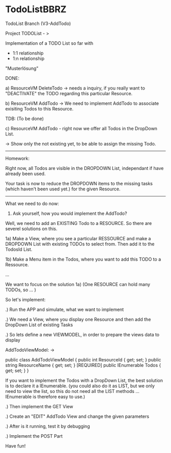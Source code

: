 # TodoListBBRZ
TodoList 
Branch (V3-AddTodo)

Project TODOList - >

Implementation of a TODO List so far with
- 1:1 relationship
- 1:n relationship

"Musterlösung"

DONE: 

a) ResourceVM DeleteTodo -> needs a inquiry, if you really want to "DEACTIVATE"
the TODO regarding this particular Resource.

b) ResourceVM AddTodo -> We need to implement AddTodo to associate exisiting Todos
to this Resource.

TDB: (To be done)

c) ResourceVM AddTodo - right now we offer all Todos in the DropDown List.

-> Show only the not existing yet, to be able to assign the missing Todo. 

--------------------------

Homework:

Right now, all Todos are visible in the DROPDOWN List, independant if 
have already been used. 

Your task is now to reduce the DROPDOWN items to the missing tasks 
(which haven't been used yet.) for the given Resource. 


---------------------------

What we need to do now: 

1) Ask yourself, how you would implement the AddTodo? 

Well, we need to add an EXISTING Todo to a RESOURCE. 
So there are severel solutions on this. 

1a) Make a View, where you see a particular RESSOURCE and make a DROPDOWN List 
with existing TODOs to select from. Then add it to the TodosId List. 

1b) Make a Menu item in the Todos, where you want to add this TODO to a Ressource. 

...

We want to focus on the solution 1a) (One RESOURCE can hold many TODOs, so ... )
 
So let's implement: 



.) Run the APP and simulate, what we want to implement

.) We need a View, where you display one Resource and then add the DropDown List of existing Tasks 

.) So lets define a new VIEWMODEL, in order to prepare the views data to display


AddTodoViewModel: -> 

 public class AddTodoViewModel
    {
        public int ResourceId { get; set; }
        public string ResourceName { get; set; }
        [REQUIRED]
        public IEnumerable <Todos> Todos { get; set; }
    }


If you want to implement the Todos with a DropDown List, the best solution is to declare it a IEnumerable.
(you could also do it as LIST, but we only need to view the list, so this do not need all the LIST methods ...
IEnumerable is therefore easy to use.)


.) Then implement the GET View

.) Create an "EDIT" AddTodo View and change the given parameters 

.) After is it running, test it by debugging 

.) Implement the POST Part

Have fun!




